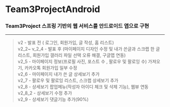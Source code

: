 # Team3ProjectAndroid
### Team3Project 스프링 기반의 웹 서비스를 안드로이드 앱으로 구현

* * *
>v2 - 발표 전 ( 로그인, 회원가입, 글 작성, 홈 리스트)  
>v2_2~ v_2_4 - 발표 후 (마이페이지 디자인 수정 및 내가 쓴글과 스크랩 한 글 리스트, 회원가입 갤러리 파일 선택 오류 해결, 구글맵 연동)  
>v2_5 - 마이페이지 정보(프로필 사진, 포스트 수 , 팔로우 및 팔로잉 수) 가져오기, 카카오톡 회원가입 일부 수정  
>v2_6 - 마이페이지 내가 쓴 글 상세보기 추가  
>v2_7 - 팔로우 및 팔로잉 리스트, 스크랩 상세보기 추가  
>v2_8 - 상세보기 팝업메뉴(작성자 아이디 체크 및 삭제 기능), 웹뷰 연동  
>v2_8_2 - 상세보기 수정 추가  
>v2_9 - 상세보기 댓글기능 추가(90%)  
